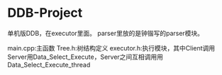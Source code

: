 # DDB-Project
单机版DDB，在executor里面。 parser里放的是钟锴写的parser模块。

main.cpp:主函数
Tree.h:树结构定义
executor.h:执行模块，其中Client调用Server用Data_Select_Execute，Server之间互相调用用Data_Select_Execute_thread
